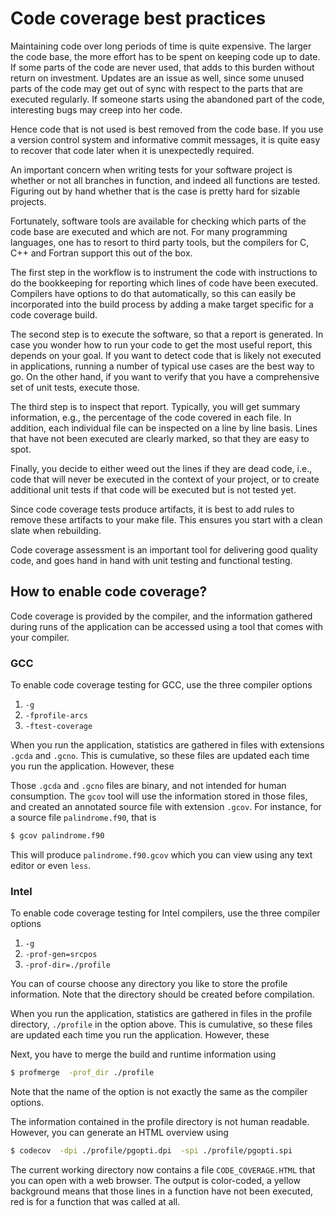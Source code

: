 # Code coverage best practices

Maintaining code over long periods of time is quite expensive. The larger the code base, the more effort has to be spent on keeping code up to date. If some parts of the code are never used, that adds to this burden without return on investment. Updates are an issue as well, since some unused parts of the code may get out of sync with respect to the parts that are executed regularly. If someone starts using the abandoned part of the code, interesting bugs may creep into her code.

Hence code that is not used is best removed from the code base. If you use a version control system and informative commit messages, it is quite easy to recover that code later when it is unexpectedly required.

An important concern when writing tests for your software project is whether or not all branches in function, and indeed all functions are tested. Figuring out by hand whether that is the case is pretty hard for sizable projects.

Fortunately, software tools are available for checking which parts of the code base are executed and which are not.  For many programming languages, one has to resort to third party tools, but the compilers for C, C++ and Fortran support this out of the box.

The first step in the workflow is to instrument the code with instructions to do the bookkeeping for reporting which lines of code have been executed. Compilers have options to do that automatically, so this can easily be incorporated into the build process by adding a make target specific for a code coverage build.

The second step is to execute the software, so that a report is generated. In case you wonder how to run your code to get the most useful report, this depends on your goal. If you want to detect code that is likely not executed in applications, running a number of typical use cases are the best way to go. On the other hand, if you want to verify that you have a comprehensive set of unit tests, execute those.

The third step is to inspect that report. Typically, you will get summary information, e.g., the percentage of the code covered in each file. In addition, each individual file can be inspected on a line by line basis. Lines that have not been executed are clearly marked, so that they are easy to spot.

Finally, you decide to either weed out the lines if they are dead code, i.e., code that will never be executed in the context of your project, or to create additional unit tests if that code will be executed but is not tested yet.

Since code coverage tests produce artifacts, it is best to add rules to remove these artifacts to your make file.  This ensures you start with a clean slate when rebuilding. 

Code coverage assessment is an important tool for delivering good quality code, and goes hand in hand with unit testing and functional testing.


## How to enable code coverage?

Code coverage is provided by the compiler, and the information gathered during runs of the application can be accessed using a tool that comes with your compiler.


### GCC

To enable code coverage testing for GCC, use the three compiler options

  1. `-g`
  1. `-fprofile-arcs`
  1. `-ftest-coverage`

When you run the application, statistics are gathered in files with extensions `.gcda` and `.gcno`.  This is cumulative, so these files are updated each time you run the application.  However, these

Those `.gcda` and `.gcno` files are binary, and not intended for human consumption.  The `gcov` tool will use the information stored in those files, and created an annotated source file with extension `.gcov`.  For instance, for a source file `palindrome.f90`, that is

~~~~bash
$ gcov palindrome.f90
~~~~

This will produce `palindrome.f90.gcov` which you can view using any text editor or even `less`.


### Intel

To enable code coverage testing for Intel compilers, use the three compiler options

  1. `-g`
  1. `-prof-gen=srcpos`
  1. `-prof-dir=./profile`

You can of course choose any directory you like to store the profile information.  Note that the directory should be created before compilation.

When you run the application, statistics are gathered in files in the profile directory, `./profile` in the option above.  This is cumulative, so these files are updated each time you run the application.  However, these

Next, you have to merge the build and runtime information using

~~~~bash
$ profmerge  -prof_dir ./profile
~~~~

Note that the name of the option is not exactly the same as the compiler options.

The information contained in the profile directory is not human readable. However, you can generate an HTML overview using

~~~bash
$ codecov  -dpi ./profile/pgopti.dpi  -spi ./profile/pgopti.spi
~~~~

The current working directory now contains a file `CODE_COVERAGE.HTML` that you can open with a web browser.  The output is color-coded, a yellow background means that those lines in a function have not been executed, red is for a function that was called at all.
